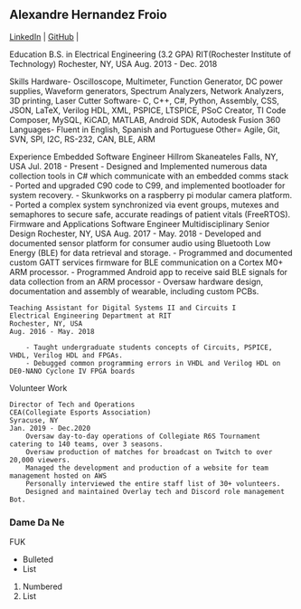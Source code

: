 ## Alexandre Hernandez Froio

[LinkedIn](https://www.linkedin.com/in/alexhfroio/) | [GitHub](https://github.com/AlexFroio) | []()

Education
    B.S. in Electrical Engineering (3.2 GPA)
    RIT(Rochester Institute of Technology) 
    Rochester, NY, USA
    Aug. 2013 - Dec. 2018
    
Skills
    Hardware-
        Oscilloscope, Multimeter, Function Generator, DC power supplies, Waveform generators, Spectrum Analyzers, Network Analyzers, 3D printing, Laser Cutter
    Software-
        C, C++, C#, Python, Assembly, CSS, JSON, LaTeX, Verilog HDL, XML, PSPICE, LTSPICE, PSoC Creator, TI Code Composer, MySQL, KiCAD, MATLAB, Android SDK, Autodesk Fusion 360
    Languages-
        Fluent in English, Spanish and Portuguese
    Other=
	    Agile, Git, SVN, SPI, I2C, RS-232, CAN, BLE, ARM

Experience
    Embedded Software Engineer
    Hillrom
    Skaneateles Falls, NY, USA
    Jul. 2018 - Present
       - Designed and Implemented numerous data collection tools in C# which communicate with an embedded comms stack
       - Ported and upgraded C90 code to C99, and implemented bootloader for system recovery.
       - Skunkworks on a raspberry pi modular camera platform.
       - Ported a complex system synchronized via event groups, mutexes and semaphores to secure safe, accurate readings of patient vitals (FreeRTOS).       
    Firmware and Applications Software Engineer
    Multidisciplinary Senior Design
    Rochester, NY, USA
    Aug. 2017 - May. 2018
        - Developed and documented sensor platform for consumer audio using Bluetooth Low Energy (BLE) for data retrieval and storage.
        - Programmed and documented custom GATT services firmware for BLE communication on a Cortex M0+ ARM processor.
        - Programmed Android app to receive said BLE signals for data collection from an ARM processor
        - Oversaw hardware design, documentation and assembly of wearable, including custom PCBs.

    Teaching Assistant for Digital Systems II and Circuits I
    Electrical Engineering Department at RIT
    Rochester, NY, USA
    Aug. 2016 - May. 2018

        - Taught undergraduate students concepts of Circuits, PSPICE, VHDL, Verilog HDL and FPGAs.
        - Debugged common programming errors in VHDL and Verilog HDL on DE0-NANO Cyclone IV FPGA boards

Volunteer Work

    Director of Tech and Operations
    CEA(Collegiate Esports Association)
    Syracuse, NY
    Jan. 2019 - Dec.2020
        Oversaw day-to-day operations of Collegiate R6S Tournament catering to 140 teams, over 3 seasons.
        Oversaw production of matches for broadcast on Twitch to over 20,000 viewers.
        Managed the development and production of a website for team management hosted on AWS
        Personally interviewed the entire staff list of 30+ volunteers.
        Designed and maintained Overlay tech and Discord role management Bot.

### Dame Da Ne

FUK 

- Bulleted
- List

1. Numbered
2. List
